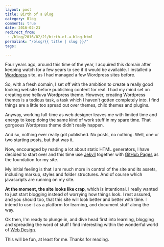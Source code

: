 ```yaml
---
layout: post
title: Birth of a Blog
category: Blog
comments: true
date: 2016-02-21
redirect_from:
 - /blog/2016/02/21/birth-of-a-blog.html
permalink: "/blog/{{ title | slug }}/"
tags:

---
```

Four years ago, around this time of the year, I acquired this domain after keeping watch for a few years to see if it would be available. I installed a [Wordpress](https://wordpress.org/ "Wordpress CMS") site, as I had managed a few Wordpress sites before.

So, with a fresh domain, I set off with the ambition to create a really good looking website before publishing content for real. I had my mind set on creating one helluva Wordpress theme. However, creating Wordpress themes is a tedious task, a task which I haven't gotten completely into. I find things are a little too spread out over themes, child themes and plugins.

Anyway, working full-time as web designer leaves me with limited time and energy to keep doing the same kind of work stuff in my spare time. That gorgeous Wordpress theme didn't really happen.

And so, nothing ever really got published. No posts, no nothing. Well, one or two starting posts, but that was it.

Now, encouraged by reading a lot about static HTML generators, I have decided to start over and this time use [Jekyll](http://jekyllrb.com/ "Jekyll static website and blog builder") together with [GitHub Pages](https://pages.github.com/ "GitHub Pages for hosting websites") as the foundation for my site.

My initial feeling is that I am much more in control of the site and its assets, including markup, styles and folder structures. And of course which javascripts are running on my site.

**At the moment, the site looks like crap**, which is intentional. I really wanted to just start blogging instead of worrying how things look. I rest assured, and you should too, that this site will look better and better with time. I intend to use it as a platform for learning, and document stuff along the way.

Ok then, I'm ready to plunge in, and dive head first into learning, blogging and spreading the word of stuff I find interesting within the wonderful world of [Web Design](https://en.wikipedia.org/wiki/Web_design).

This will be fun, at least for me. Thanks for reading.

